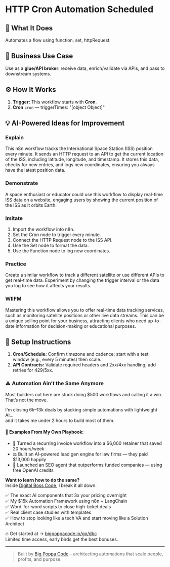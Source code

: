 # HTTP Cron Automation Scheduled
  ## 🚀 What It Does
  Automates a flow using function, set, httpRequest.
  
  ## 💼 Business Use Case
  Use as a **glue/API broker**: receive data, enrich/validate via APIs, and pass to downstream systems.
  
  ## ⚙️ How It Works
  1. **Trigger:** This workflow starts with **Cron**.
  2. **Cron** `cron` — triggerTimes: "[object Object]"
  
  ## 💡 AI-Powered Ideas for Improvement
  ### Explain
This n8n workflow tracks the International Space Station (ISS) position every minute. It sends an HTTP request to an API to get the current location of the ISS, including latitude, longitude, and timestamp. It stores this data, checks for new entries, and logs new coordinates, ensuring you always have the latest position data.

### Demonstrate
A space enthusiast or educator could use this workflow to display real-time ISS data on a website, engaging users by showing the current position of the ISS as it orbits Earth.

### Imitate
1. Import the workflow into n8n.
2. Set the Cron node to trigger every minute.
3. Connect the HTTP Request node to the ISS API.
4. Use the Set node to format the data.
5. Use the Function node to log new coordinates.

### Practice
Create a similar workflow to track a different satellite or use different APIs to get real-time data. Experiment by changing the trigger interval or the data you log to see how it affects your results.

### WIIFM
Mastering this workflow allows you to offer real-time data tracking services, such as monitoring satellite positions or other live data streams. This can be a unique selling point for your business, attracting clients who need up-to-date information for decision-making or educational purposes.
  
  ## 🔧 Setup Instructions
  1. **Cron/Schedule:** Confirm timezone and cadence; start with a test window (e.g., every 5 minutes) then scale.
2. **API Contracts:** Validate required headers and 2xx/4xx handling; add retries for 429/5xx.
  
### ⚠️ Automation Ain’t the Same Anymore

Most builders out here are stuck doing $500 workflows and calling it a win.  
That’s not the move.  

I'm closing $6k–$13k deals by stacking simple automations with lightweight AI...  
and it takes me under 2 hours to build most of them.

#### 🧠 Examples From My Own Playbook:
- 🔁 Turned a recurring invoice workflow into a $6,000 retainer that saved 20 hours/week  
- ⚖️ Built an AI-powered lead gen engine for law firms — they paid $13,000 happily  
- 🚀 Launched an SEO agent that outperforms funded companies — using free OpenAI credits  

**Want to learn how to do the same?**  
Inside [Digital Boss Code](https://bigpoppacode.io/go/dbc), I break it all down:

✅ The exact AI components that 3x your pricing overnight  
✅ My $15k Automation Framework using n8n + LangChain  
✅ Word-for-word scripts to close high-ticket deals  
✅ Real client case studies with templates  
✅ How to stop looking like a tech VA and start moving like a Solution Architect  

🔥 Get started at → [bigpoppacode.io/go/dbc](https://bigpoppacode.io/go/dbc)  
Limited time access, early birds get the best bonuses.

---
> Built by [Big Poppa Code](https://bigpoppacode.io) – architecting automations that scale people, profits, and purpose.
  
